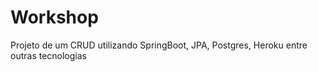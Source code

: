 # Workshop
Projeto de um CRUD utilizando SpringBoot, JPA, Postgres, Heroku entre outras tecnologias
